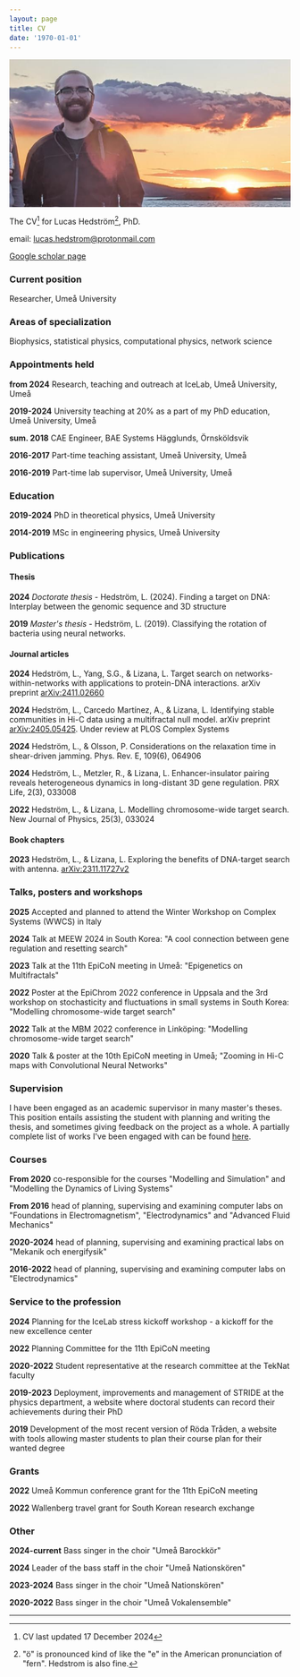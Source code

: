 ```yaml
---
layout: page
title: CV
date: '1970-01-01'
---
```


<img align="center" style="max-width: 100%" src="assets/images/jag_2.png">

The CV[^1] for Lucas Hedström[^2], PhD.

email: [lucas.hedstrom@protonmail.com](mailto:lucas.hedstrom@protonmail.com)

[Google scholar page](https://scholar.google.com/citations?user=zEhWOwsAAAAJ&hl=sv&oi=ao)




### Current position

Researcher, Umeå University


### Areas of specialization

Biophysics, statistical physics, computational physics, network science


### Appointments held

**from 2024** Research, teaching and outreach at IceLab, Umeå University, Umeå

**2019-2024** University teaching at 20% as a part of my PhD education, Umeå University, Umeå

**sum. 2018** CAE Engineer, BAE Systems Hägglunds, Örnsköldsvik

**2016-2017** Part-time teaching assistant, Umeå University, Umeå

**2016-2019** Part-time lab supervisor, Umeå University, Umeå


### Education

**2019-2024** PhD in theoretical physics, Umeå University

**2014-2019** MSc in engineering physics, Umeå University


### Publications

#### Thesis

**2024** *Doctorate thesis* - Hedström, L. (2024). Finding a target on DNA: Interplay between the genomic sequence and 3D structure

**2019** *Master's thesis* - Hedström, L. (2019). Classifying the rotation of bacteria using neural networks.

#### Journal articles

**2024** Hedström, L., Yang, S.G., & Lizana, L. Target search on networks-within-networks with applications to protein-DNA interactions. arXiv preprint [arXiv:2411.02660](https://arxiv.org/abs/2411.02660)

**2024** Hedström, L., Carcedo Martínez, A., & Lizana, L. Identifying stable communities in Hi-C data using a multifractal null model. arXiv preprint [arXiv:2405.05425](https://arxiv.org/abs/2405.05425). Under review at PLOS Complex Systems

**2024** Hedström, L., & Olsson, P. Considerations on the relaxation time in shear-driven jamming. Phys. Rev. E, 109(6), 064906

**2024** Hedström, L., Metzler, R., & Lizana, L. Enhancer-insulator pairing reveals heterogeneous dynamics in long-distant 3D gene regulation. PRX Life, 2(3), 033008

**2022** Hedström, L., & Lizana, L. Modelling chromosome-wide target search. New Journal of Physics, 25(3), 033024

#### Book chapters

**2023** Hedström, L., & Lizana, L. Exploring the benefits of DNA-target search with antenna. [arXiv:2311.11727v2](https://arxiv.org/abs/2311.11727v2)


### Talks, posters and workshops

**2025** Accepted and planned to attend the Winter Workshop on Complex Systems (WWCS) in Italy

**2024** Talk at MEEW 2024 in South Korea: "A cool connection between gene regulation and resetting search"

**2023** Talk at the 11th EpiCoN meeting in Umeå: "Epigenetics on Multifractals"

**2022** Poster at the EpiChrom 2022 conference in Uppsala and the 3rd workshop on stochasticity and fluctuations in small systems in South Korea: "Modelling chromosome-wide target search"

**2022** Talk at the MBM 2022 conference in Linköping: "Modelling chromosome-wide target search"

**2020** Talk & poster at the 10th EpiCoN meeting in Umeå; "Zooming in Hi-C maps with Convolutional Neural Networks"

### Supervision

I have been engaged as an academic supervisor in many master's theses. This position entails assisting the student with planning and writing the thesis, and sometimes giving feedback on the project as a whole. A partially complete list of works I've been engaged with can be found [here](https://umu.diva-portal.org/smash/resultList.jsf?dswid=3761&af=%5B%22publicationTypeCode%3AstudentThesis%22%5D&p=1&fs=true&language=en&searchType=SIMPLE&query=lucas+hedstr%C3%B6m&aq=%5B%5B%5D%5D&aq2=%5B%5B%5D%5D&aqe=%5B%5D&noOfRows=50&sortOrder=author_sort_asc&sortOrder2=title_sort_asc&onlyFullText=false&sf=all).


### Courses

**From 2020** co-responsible for the courses "Modelling and Simulation" and "Modelling the Dynamics of Living Systems"

**From 2016** head of planning, supervising and examining computer labs on "Foundations in Electromagnetism", "Electrodynamics" and "Advanced Fluid Mechanics"

**2020-2024** head of planning, supervising and examining practical labs on "Mekanik och energifysik"

**2016-2022** head of planning, supervising and examining computer labs on "Electrodynamics"


### Service to the profession

**2024** Planning for the IceLab stress kickoff workshop - a kickoff for the new excellence center

**2022** Planning Committee for the 11th EpiCoN meeting

**2020-2022** Student representative at the research committee at the TekNat faculty

**2019-2023** Deployment, improvements and management of STRIDE at the physics department, a website where doctoral students can record their achievements during their PhD

**2019** Development of the most recent version of Röda Tråden, a website with tools allowing master students to plan their course plan for their wanted degree


### Grants

**2022** Umeå Kommun conference grant for the 11th EpiCoN meeting

**2022** Wallenberg travel grant for South Korean research exchange


### Other

**2024-current** Bass singer in the choir "Umeå Barockkör"

**2024** Leader of the bass staff in the choir "Umeå Nationskören"

**2023-2024** Bass singer in the choir "Umeå Nationskören"

**2020-2022** Bass singer in the choir "Umeå Vokalensemble"

---

[^1]: CV last updated 17 December 2024

[^2]: "ö" is pronounced kind of like the "e" in the American pronunciation of "fern". Hedstrom is also fine.